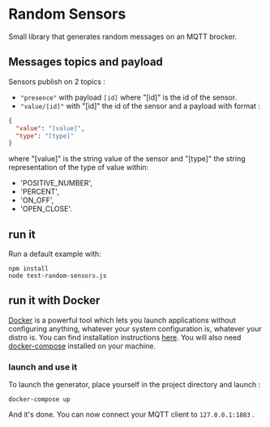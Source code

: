 # Random Sensors

Small library that generates random messages on an MQTT brocker. 

## Messages topics and payload

Sensors publish on 2 topics : 

- `"presence"`  with payload `[id]` where "[id]" is the id of the sensor. 
- `"value/[id]"` with "[id]" the id of the sensor and a payload with format : 

```JSON
{
  "value": "[value]",
  "type": "[type]"
}
```

where "[value]" is the string value of the sensor and "[type]" the string representation of the type of value within: 

-  'POSITIVE_NUMBER',
-  'PERCENT',
-  'ON_OFF',
-  'OPEN_CLOSE'.

## run it


Run a default example with:

```
npm install
node test-random-sensors.js
```

## run it with Docker

[Docker](https://www.docker.com/what-docker) is a powerful tool which lets you launch applications without configuring
anything, whatever your system configuration is, whatever your distro is. You can find installation instructions
[here](https://www.docker.com/products/docker). You will also need
[docker-compose](https://docs.docker.com/compose/install/) installed on your machine.

### launch and use it

To launch the generator, place yourself in the project directory and launch :

```
docker-compose up
```

And it's done. You can now connect your MQTT client to `127.0.0.1:1883` .